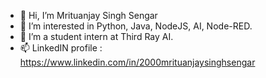 - 👋 Hi, I’m Mrituanjay Singh Sengar
- 👀 I’m interested in Python, Java, NodeJS, AI, Node-RED.
- 🌱 I’m a student intern at Third Ray AI.
- 📫 LinkedIN profile : https://www.linkedin.com/in/2000mrituanjaysinghsengar


